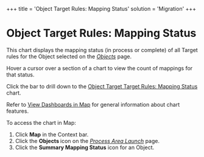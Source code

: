 +++
title = 'Object Target Rules: Mapping Status'
solution = 'Migration'
+++

# Object Target Rules: Mapping Status

This chart displays the mapping status (in process or complete) of all
Target rules for the Object selected on the
*[Objects](../Page_Desc/Objects_map)* page.

Hover a cursor over a section of a chart to view the count of mappings
for that status.

Click the bar to drill down to the [Object Target Target Rules: Mapping
Status](Object_Trgt_Trgt_Rules_Map_Status) chart.

Refer to [View Dashboards in Map](View_Dashboards_in_Map) for
general information about chart features.

To access the chart in Map:

1.  Click <span style="font-weight: bold;">Map</span> in the Context
    bar.
2.  Click the <span style="font-weight: bold;">Objects </span>icon on
    the *[Process Area
    Launch](../Page_Desc/Process_Area_Launch_map)* page.
3.  Click the <span style="font-weight: bold;">Summary Mapping
    Status</span> icon for an Object.
